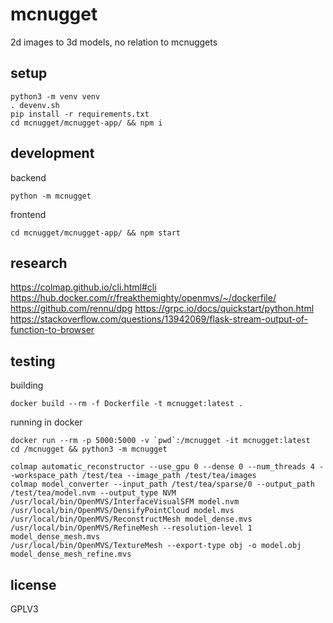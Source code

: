 # mcnugget
2d images to 3d models, no relation to mcnuggets

## setup
```
python3 -m venv venv
. devenv.sh
pip install -r requirements.txt
cd mcnugget/mcnugget-app/ && npm i
```

## development

backend
```
python -m mcnugget
```

frontend
```
cd mcnugget/mcnugget-app/ && npm start
```

## research
https://colmap.github.io/cli.html#cli
https://hub.docker.com/r/freakthemighty/openmvs/~/dockerfile/
https://github.com/rennu/dpg
https://grpc.io/docs/quickstart/python.html
https://stackoverflow.com/questions/13942069/flask-stream-output-of-function-to-browser


## testing

building
```
docker build --rm -f Dockerfile -t mcnugget:latest .
```

running in docker
```
docker run --rm -p 5000:5000 -v `pwd`:/mcnugget -it mcnugget:latest
cd /mcnugget && python3 -m mcnugget
```

```
colmap automatic_reconstructor --use_gpu 0 --dense 0 --num_threads 4 --workspace_path /test/tea --image_path /test/tea/images
colmap model_converter --input_path /test/tea/sparse/0 --output_path /test/tea/model.nvm --output_type NVM
/usr/local/bin/OpenMVS/InterfaceVisualSFM model.nvm
/usr/local/bin/OpenMVS/DensifyPointCloud model.mvs
/usr/local/bin/OpenMVS/ReconstructMesh model_dense.mvs
/usr/local/bin/OpenMVS/RefineMesh --resolution-level 1 model_dense_mesh.mvs
/usr/local/bin/OpenMVS/TextureMesh --export-type obj -o model.obj model_dense_mesh_refine.mvs
```

## license
GPLV3
